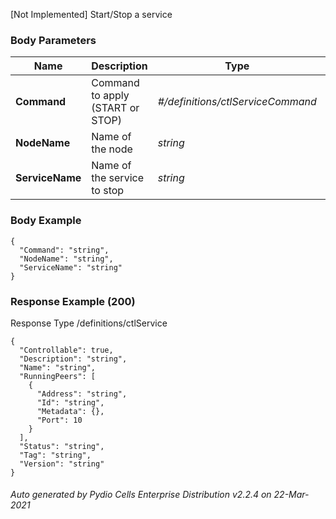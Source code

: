 






 
[Not Implemented]  Start/Stop a service  


### Body Parameters

Name | Description | Type | Required
---|---|---|---
**Command** | Command to apply (START or STOP) | _#/definitions/ctlServiceCommand_ |   
**NodeName** | Name of the node | _string_ |   
**ServiceName** | Name of the service to stop | _string_ |   


### Body Example
```
{
  "Command": "string",
  "NodeName": "string",
  "ServiceName": "string"
}
```






### Response Example (200)
Response Type /definitions/ctlService

```
{
  "Controllable": true,
  "Description": "string",
  "Name": "string",
  "RunningPeers": [
    {
      "Address": "string",
      "Id": "string",
      "Metadata": {},
      "Port": 10
    }
  ],
  "Status": "string",
  "Tag": "string",
  "Version": "string"
}
```




###### Auto generated by Pydio Cells Enterprise Distribution v2.2.4 on 22-Mar-2021
